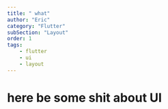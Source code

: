 ```yaml
---
title: " what"
author: "Eric"
category: "Flutter"
subSection: "Layout"
order: 1
tags:
    - flutter
    - ui
    - layout
---
```


# here be some shit about UI